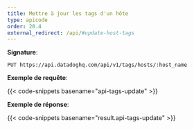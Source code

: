 ```yaml
---
title: Mettre à jour les tags d'un hôte
type: apicode
order: 20.4
external_redirect: /api/#update-host-tags
---
```


**Signature**:

`PUT https://api.datadoghq.com/api/v1/tags/hosts/:host_name`

**Exemple de requête**:

{{< code-snippets basename="api-tags-update" >}}

**Exemple de réponse**:

{{< code-snippets basename="result.api-tags-update" >}}

